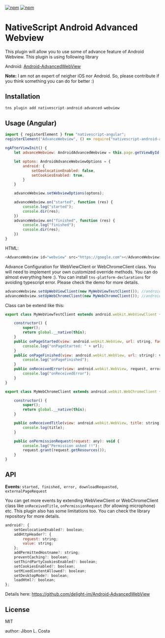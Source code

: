[![npm](https://img.shields.io/npm/v/nativescript-android-advanced-webview.svg)](https://www.npmjs.com/package/nativescript-android-advanced-webview)
[![npm](https://img.shields.io/npm/dt/nativescript-android-advanced-webview.svg?label=npm%20downloads)](https://www.npmjs.com/package/nativescript-android-advanced-webview)

# NativeScript Android Advanced Webview

This plugin will allow you to use some of advance feature of Android Webview. This plugin is using following library

Android: [Android-AdvancedWebView
](https://github.com/delight-im/Android-AdvancedWebView
)

**Note:** I am not an expert of neigher iOS nor Android. So, please contribute if you think something you can do for better :) 

## Installation


```javascript
tns plugin add nativescript-android-advanced-webview
```

## Usage (Angular)

```javascript
import { registerElement } from "nativescript-angular";
registerElement("AdvanceWebview", () => require("nativescript-android-advanced-webview").AndroidAdvancedWebview);

ngAfterViewInit() {
    let advanceWebview: AndroidAdvancedWebview = this.page.getViewById("webview");

    let optons: AndroidAdvanceWebviewOptions = {
        android: {
            setGeolocationEnabled: false,
            setCookiesEnabled: true,
        }
    }

    advanceWebview.setWebviewOptions(optons);

    advanceWebview.on("started", function (res) {
        console.log("started");
        console.dir(res);
    })
    advanceWebview.on("finished", function (res) {
        console.log("finished");
        console.dir(res);
    })
}
 ```

 HTML:
```javascript
<AdvanceWebview id="webview" src="https://google.com"></AdvanceWebview>
```


Advance Configuration for WebViewClient or WebChromeClient class. You will need to implement your own customized override methods. You can do almost everything here :). You can install `tns-platform-declarations` for avoiding typescript error. Please check the demo for more details.

```javascript
advanceWebview.setUpWebViewClient(new MyWebViewTestClient()); //android.webkit.WebViewClient class
advanceWebview.setUpWebChromeClient(new MyWebChromeClient()); //android.webkit.WebChromeClient
```

Class can be extend like this:

```javascript
export class MyWebViewTestClient extends android.webkit.WebViewClient {

    constructor() {
        super();
        return global.__native(this);
    }
    public onPageStarted(view: android.webkit.WebView, url: string, favicon: android.graphics.Bitmap): void {
        console.log("onPageStarted: " + url);
    }
    public onPageFinished(view: android.webkit.WebView, url: string): void {
        console.log("onPageFinished");
    }
    public onReceivedError(view: android.webkit.WebView, request, error): void {
        console.log("onReceivedError");
    }
}

export class MyWebChromeClient extends android.webkit.WebChromeClient {

    constructor() {
        super();
        return global.__native(this);
    }

    public onReceivedTitle(view: android.webkit.WebView, title: string): void {
        console.log(title);
    }

    public onPermissionRequest(request: any): void {
        console.log("Permission asked !!");
        request.grant(request.getResources());
    }
}
```


## API

**Events:** `started, finished, error, downloadRequested, externalPageRequest`

You can get more events by extending WebViewClient or WebChromeClient class like `onReceivedTitle`, `onPermissionRequest` (for allowing microphone) etc. This plugin also has some limitations too. You can check the library repository for more details.

```javascript 
android?: {
    setGeolocationEnabled?: boolean;
    addHttpHeader?: {
        request: string;
        value: string;
    };
    addPermittedHostname?: string;
    preventCaching?: boolean;
    setThirdPartyCookiesEnabled?: boolean;
    setCookiesEnabled?: boolean;
    setMixedContentAllowed?: boolean;
    setDesktopMode?: boolean;
    loadHtml?: boolean;
};
```
Details here: https://github.com/delight-im/Android-AdvancedWebView
## License

MIT

author: Jibon L. Costa
